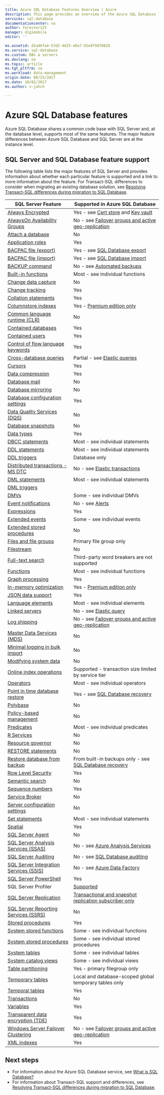 ```yaml
---
title: Azure SQL Database Features Overview | Azure
description: This page provides an overview of the Azure SQL Database logical servers and databases, and includes a feature support matrix with links each listed feature.
services: sql-database
documentationcenter: na
author: forester123
manager: digimobile
editor: ''

ms.assetid: d1a46fa4-53d2-4d25-a0a7-92e8f9d70828
ms.service: sql-database
ms.custom: DBs & servers
ms.devlang: na
ms.topic: article
ms.tgt_pltfrm: na
ms.workload: data-management
origin.date: 08/25/2017
ms.date: 10/02/2017
ms.author: v-johch

---
```

# Azure SQL Database features

Azure SQL Database shares a common code base with SQL Server and, at the database level, supports most of the same features. The major feature differences between Azure SQL Database and SQL Server are at the instance level. 


## SQL Server and SQL Database feature support

The following table lists the major features of SQL Server and provides information about whether each particular feature is supported and a link to more information about the feature. For Transact-SQL differences to consider when migrating an existing database solution, see [Resolving Transact-SQL differences during migration to SQL Database](sql-database-transact-sql-information.md).

| **SQL Server Feature** | **Supported in Azure SQL Database** | 
| --- | --- |  
| [Always Encrypted](https://docs.microsoft.com/sql/relational-databases/security/encryption/always-encrypted-database-engine) | Yes - see [Cert store](sql-database-always-encrypted.md) and [Key vault](sql-database-always-encrypted-azure-key-vault.md)|
| [AlwaysOn Availability Groups](https://docs.microsoft.com/sql/database-engine/availability-groups/windows/always-on-availability-groups-sql-server) | No - see [Failover groups and active geo-replication](sql-database-geo-replication-overview.md) |
| [Attach a database](https://docs.microsoft.com/sql/relational-databases/databases/attach-a-database) | No |
| [Application roles](https://docs.microsoft.com/sql/relational-databases/security/authentication-access/application-roles) | Yes |
| [BACPAC file (export)](https://docs.microsoft.com/sql/relational-databases/data-tier-applications/export-a-data-tier-application) | Yes - see [SQL Database export](sql-database-export.md) |
| [BACPAC file (import)](https://docs.microsoft.com/sql/relational-databases/data-tier-applications/import-a-bacpac-file-to-create-a-new-user-database) | Yes - see [SQL Database import](sql-database-import.md) |
| [BACKUP command](https://docs.microsoft.com/sql/t-sql/statements/backup-transact-sql) | No - see [Automated backups](sql-database-automated-backups.md) |
| [Built-in functions](https://docs.microsoft.com/sql/t-sql/functions/functions) | Most - see individual functions |
| [Change data capture](https://docs.microsoft.com/sql/relational-databases/track-changes/about-change-data-capture-sql-server) | No |
| [Change tracking](https://docs.microsoft.com/sql/relational-databases/track-changes/about-change-tracking-sql-server) | Yes |
| [Collation statements](https://docs.microsoft.com/sql/t-sql/statements/collations) | Yes |
| [Columnstore indexes](https://docs.microsoft.com/sql/relational-databases/indexes/columnstore-indexes-overview) | Yes - [Premium edition only](https://docs.microsoft.com/sql/relational-databases/indexes/columnstore-indexes-overview) |
| [Common language runtime (CLR)](https://docs.microsoft.com/sql/relational-databases/clr-integration/common-language-runtime-clr-integration-programming-concepts) | No |
| [Contained databases](https://docs.microsoft.com/sql/relational-databases/databases/contained-databases) | Yes |
| [Contained users](https://docs.microsoft.com/sql/relational-databases/security/contained-database-users-making-your-database-portable) | Yes |
| [Control of flow language keywords](https://docs.microsoft.com/sql/t-sql/language-elements/control-of-flow) | Yes |
| [Cross-database queries](https://docs.microsoft.com/sql/relational-databases/in-memory-oltp/cross-database-queries) | Partial - see [Elastic queries](sql-database-elastic-query-overview.md) |
| [Cursors](https://docs.microsoft.com/sql/t-sql/language-elements/cursors-transact-sql) | Yes | 
| [Data compression](https://docs.microsoft.com/sql/relational-databases/data-compression/data-compression) | Yes |
| [Database mail](https://docs.microsoft.com/sql/relational-databases/database-mail/database-mail) | No |
| [Database mirroring](https://docs.microsoft.com/sql/database-engine/database-mirroring/database-mirroring-sql-server) | No |
| [Database configuration settings](https://docs.microsoft.com/sql/t-sql/statements/alter-database-scoped-configuration-transact-sql) | Yes |
| [Data Quality Services (DQS)](https://docs.microsoft.com/sql/data-quality-services/data-quality-services) | No |
| [Database snapshots](https://docs.microsoft.com/sql/relational-databases/databases/database-snapshots-sql-server) | No |
| [Data types](https://docs.microsoft.com/sql/t-sql/data-types/data-types-transact-sql) | Yes |  
| [DBCC statements](https://docs.microsoft.com/sql/t-sql/database-console-commands/dbcc-transact-sql) | Most - see individual statements |
| [DDL statements](https://docs.microsoft.com/sql/t-sql/statements/statements) | Most - see individual statements
| [DDL triggers](https://docs.microsoft.com/sql/relational-databases/triggers/ddl-triggers) | Database only |
| [Distributed transactions - MS DTC](https://docs.microsoft.com/sql/relational-databases/native-client-ole-db-transactions/supporting-distributed-transactions) | No - see [Elastic transactions](sql-database-elastic-transactions-overview.md) |
| [DML statements](https://docs.microsoft.com/sql/t-sql/queries/queries) | Most - see individual statements |
| [DML triggers](https://docs.microsoft.com/sql/relational-databases/triggers/dml-triggers) |
| [DMVs](https://docs.microsoft.com/sql/relational-databases/system-dynamic-management-views/system-dynamic-management-views) | Some - see individual DMVs |
| [Event notifications](https://docs.microsoft.com/sql/relational-databases/service-broker/event-notifications) | No - see [Alerts](sql-database-insights-alerts-portal.md) |
| [Expressions](https://docs.microsoft.com/sql/t-sql/language-elements/expressions-transact-sql) |Yes |
| [Extended events](https://docs.microsoft.com/sql/relational-databases/extended-events/extended-events) | Some - see individual events |
| [Extended stored procedures](https://docs.microsoft.com/sql/relational-databases/extended-stored-procedures-programming/creating-extended-stored-procedures) | No |
| [Files and file groups](https://docs.microsoft.com/sql/relational-databases/databases/database-files-and-filegroups) | Primary file group only |
| [Filestream](https://docs.microsoft.com/sql/relational-databases/blob/filestream-sql-server) | No |
| [Full-text search](https://docs.microsoft.com/sql/relational-databases/search/full-text-search) | Third-party word breakers are not supported |
| [Functions](https://docs.microsoft.com/sql/t-sql/functions/functions) | Most - see individual functions |
| [Graph processing](https://docs.microsoft.com/sql/relational-databases/graphs/sql-graph-overview) | Yes |
| [In-memory optimization](https://docs.microsoft.com/sql/relational-databases/in-memory-oltp/in-memory-oltp-in-memory-optimization) | Yes - [Premium edition only](sql-database-in-memory.md) |
| [JSON data support](https://docs.microsoft.com/sql/relational-databases/json/json-data-sql-server) | Yes |
| [Language elements](https://docs.microsoft.com/sql/t-sql/language-elements/language-elements-transact-sql) | Most - see individual elements |  
| [Linked servers](https://docs.microsoft.com/sql/relational-databases/linked-servers/linked-servers-database-engine) | No - see [Elastic query](sql-database-elastic-query-horizontal-partitioning.md) |
| [Log shipping](https://docs.microsoft.com/sql/database-engine/log-shipping/about-log-shipping-sql-server) | No - see [Failover groups and active geo-replication](sql-database-geo-replication-overview.md) |
| [Master Data Services (MDS)](https://docs.microsoft.com/sql/master-data-services/master-data-services-overview-mds) | No |
| [Minimal logging in bulk import](https://docs.microsoft.com/sql/relational-databases/import-export/prerequisites-for-minimal-logging-in-bulk-import) | No |
| [Modifying system data](https://docs.microsoft.com/sql/relational-databases/databases/system-databases) | No |
| [Online index operations](https://docs.microsoft.com/sql/relational-databases/indexes/perform-index-operations-online) | Supported - transaction size limited by service tier |
| [Operators](https://docs.microsoft.com/sql/t-sql/language-elements/operators-transact-sql) | Most - see individual operators |
| [Point in time database restore](https://docs.microsoft.com/sql/relational-databases/backup-restore/restore-a-sql-server-database-to-a-point-in-time-full-recovery-model) | Yes - see [SQL Database recovery](sql-database-recovery-using-backups.md#point-in-time-restore) |
| [Polybase](https://docs.microsoft.com/sql/relational-databases/polybase/polybase-guide) | No |
| [Policy-based management](https://docs.microsoft.com/sql/relational-databases/policy-based-management/administer-servers-by-using-policy-based-management) | No |
| [Predicates](https://docs.microsoft.com/sql/t-sql/queries/predicates) | Most - see individual predicates |
| [R Services](https://docs.microsoft.com/sql/advanced-analytics/r-services/sql-server-r-services) | No |
| [Resource governor](https://docs.microsoft.com/sql/relational-databases/resource-governor/resource-governor) | No |
| [RESTORE statements](https://docs.microsoft.com/sql/t-sql/statements/restore-statements-for-restoring-recovering-and-managing-backups-transact-sql) | No | 
| [Restore database from backup](https://docs.microsoft.com/sql/relational-databases/backup-restore/back-up-and-restore-of-sql-server-databases#restore-data-backups) | From built-in backups only - see [SQL Database recovery](sql-database-recovery-using-backups.md) |
| [Row Level Security](https://docs.microsoft.com/sql/relational-databases/security/row-level-security) | Yes |
| [Semantic search](https://docs.microsoft.com/sql/relational-databases/search/semantic-search-sql-server) | No |
| [Sequence numbers](https://docs.microsoft.com/sql/relational-databases/sequence-numbers/sequence-numbers) | Yes |
| [Service Broker](https://docs.microsoft.com/sql/database-engine/configure-windows/sql-server-service-broker) | No |
| [Server configuration settings](https://docs.microsoft.com/sql/database-engine/configure-windows/server-configuration-options-sql-server) | No |
| [Set statements](https://docs.microsoft.com/sql/t-sql/statements/set-statements-transact-sql) | Most - see individual statements 
| [Spatial](https://docs.microsoft.com/sql/relational-databases/spatial/spatial-data-sql-server) | Yes |
| [SQL Server Agent](https://docs.microsoft.com/sql/ssms/agent/sql-server-agent) | No |
| [SQL Server Analysis Services (SSAS)](https://docs.microsoft.com/sql/analysis-services/analysis-services) | No - see [Azure Analysis Services](https://www.azure.cn/home/features/analysis-services/) |
| [SQL Server Auditing](https://docs.microsoft.com/sql/relational-databases/security/auditing/sql-server-audit-database-engine) | No - see [SQL Database auditing](sql-database-auditing.md) |
| [SQL Server Integration Services (SSIS)](https://docs.microsoft.com/sql/integration-services/sql-server-integration-services) | No - see [Azure Data Factory](https://www.azure.cn/home/features/data-factory/) |
| [SQL Server PowerShell](https://docs.microsoft.com/sql/relational-databases/scripting/sql-server-powershell) | Yes |
| SQL Server Profiler | [Supported](https://docs.microsoft.com/sql/tools/sql-server-profiler/sql-server-profiler) | No - see [Extended events](sql-database-xevent-db-diff-from-svr.md) |
| [SQL Server Replication](https://docs.microsoft.com/sql/relational-databases/replication/sql-server-replication) | [Transactional and snapshot replication subscriber only](sql-database-cloud-migrate.md) |
| [SQL Server Reporting Services (SSRS)](https://docs.microsoft.com/sql/reporting-services/create-deploy-and-manage-mobile-and-paginated-reports) | No |
| [Stored procedures](https://docs.microsoft.com/sql/relational-databases/stored-procedures/stored-procedures-database-engine) | Yes |
| [System stored functions](https://docs.microsoft.com/sql/relational-databases/system-functions/system-functions-for-transact-sql) | Some - see individual functions |
| [System stored procedures](https://docs.microsoft.com/sql/relational-databases/system-stored-procedures/system-stored-procedures-transact-sql) | Some - see individual stored procedures |
| [System tables](https://docs.microsoft.com/sql/relational-databases/system-tables/system-tables-transact-sql) | Some - see individual tables |
| [System catalog views](https://docs.microsoft.com/sql/relational-databases/system-catalog-views/catalog-views-transact-sql) | Some - see individual views |
| [Table partitioning](https://docs.microsoft.com/sql/relational-databases/partitions/partitioned-tables-and-indexes) | Yes - primary filegroup only |
| [Temporary tables](https://docs.microsoft.com/sql/t-sql/statements/create-table-transact-sql#temporary-tables) | Local and database-scoped global temporary tables only |
| [Temporal tables](https://docs.microsoft.com/sql/relational-databases/tables/temporal-tables) | Yes |
| [Transactions](https://docs.microsoft.com/sql/t-sql/language-elements/transactions-transact-sql) | No |
| [Variables](https://docs.microsoft.com/sql/t-sql/language-elements/variables-transact-sql) | Yes | 
| [Transparent data encryption (TDE)](https://docs.microsoft.com/sql/relational-databases/security/encryption/transparent-data-encryption-tde) | Yes |
| [Windows Server Failover Clustering](https://docs.microsoft.com/sql/sql-server/failover-clusters/windows/windows-server-failover-clustering-wsfc-with-sql-server) | No - see [Failover groups and active geo-replication](sql-database-geo-replication-overview.md) |
| [XML indexes](https://docs.microsoft.com/sql/t-sql/statements/create-xml-index-transact-sql) | Yes |

## Next steps

- For information about the Azure SQL Database service, see [What is SQL Database?](sql-database-technical-overview.md)
- For information about Transact-SQL support and differences, see [Resolving Transact-SQL differences during migration to SQL Database](sql-database-transact-sql-information.md).
<!--Update_Description: update table-->